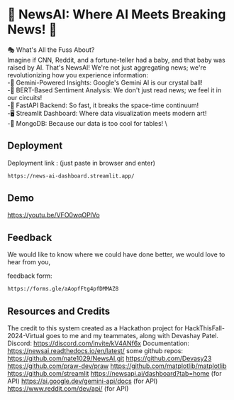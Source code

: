 
# 🚀 NewsAI: Where AI Meets Breaking News! 🌟 

🎭 What's All the Fuss About?\
Imagine if CNN, Reddit, and a fortune-teller had a baby, and that baby was raised by AI. That's NewsAI! We're not just aggregating news; we're revolutionizing how you experience information:\
-🔮 Gemini-Powered Insights: Google's Gemini AI is our crystal ball! \
-🧠 BERT-Based Sentiment Analysis: We don't just read news; we feel it in our circuits! \
-🚀 FastAPI Backend: So fast, it breaks the space-time continuum! \
-🖥️ Streamlit Dashboard: Where data visualization meets modern art! \
-🍃 MongoDB: Because our data is too cool for tables! \


## Deployment

Deployment link :
(just paste in browser and enter)
```bash
https://news-ai-dashboard.streamlit.app/
```
## Demo

https://youtu.be/VFO0wqOPlVo



## Feedback

We would like to know where we could have done better, we would love to hear from you,

feedback form:
```bash
https://forms.gle/aAopfFtg4pfDMMAZ8
```



## Resources and Credits
The credit to this system created as a Hackathon project for HackThisFall-2024-Virtual goes to me and my teammates, along with Devashay Patel.
Discord:
https://discord.com/invite/kV4ANf6x
Documentation:
https://newsai.readthedocs.io/en/latest/
some github repos:
https://github.com/nate1029/NewsAI.git
https://github.com/Devasy23
https://github.com/praw-dev/praw
https://github.com/matplotlib/matplotlib
https://github.com/streamlit
https://newsapi.ai/dashboard?tab=home (for API)
https://ai.google.dev/gemini-api/docs (for API)
https://www.reddit.com/dev/api/ (for API)